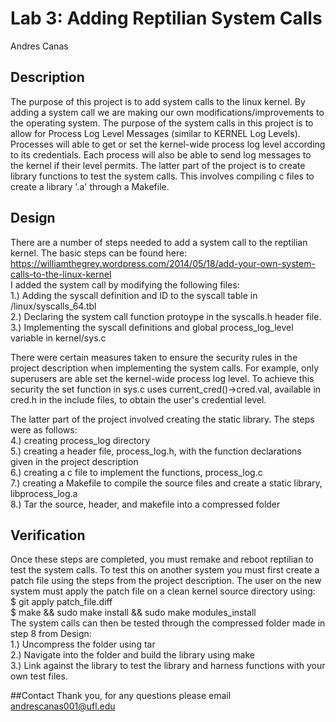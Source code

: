 # Lab 3: Adding Reptilian System Calls
Andres Canas

## Description
The purpose of this project is to add system calls to the linux kernel. By adding a system call we are making our own
modifications/improvements to the operating system. The purpose of the system calls in this project is to allow for Process Log Level Messages (similar to KERNEL Log Levels).
Processes will able to get or set the kernel-wide process log level according to its credentials. Each process will also be able to send log messages to the kernel if
their level permits. The latter part of the project is to create library functions to test the system calls. This involves compiling c files to create a library '.a' through a Makefile.

## Design
There are a number of steps needed to add a system call to the reptilian kernel. The basic steps can be found here:
https://williamthegrey.wordpress.com/2014/05/18/add-your-own-system-calls-to-the-linux-kernel  
I added the system call by modifying the following files:  
1.) Adding the syscall definition and ID to the syscall table in /linux/syscalls_64.tbl  
2.) Declaring the system call function protoype in the syscalls.h header file.  
3.) Implementing the syscall definitions and global process_log_level variable in kernel/sys.c  

There were certain measures taken to ensure the security rules in the project description when implementing the system calls. For example, only superusers
are able set the kernel-wide process log level. To achieve this security the set function in sys.c uses current_cred()->cred.val, available in cred.h in the include files, 
to obtain the user's credential level.

The latter part of the project involved creating the static library. The steps were as follows:  
4.) creating process_log directory  
5.) creating a header file, process_log.h, with the function declarations given in the project description  
6.) creating a c file to implement the functions, process_log.c  
7.) creating a Makefile to compile the source files and create a static library, libprocess_log.a  
8.) Tar the source, header, and makefile into a compressed folder  


## Verification
Once these steps are completed, you must remake and reboot reptilian to test the system calls.
To test this on another system you must first create a patch file using the steps from the project description.
The user on the new system must apply the patch file on a clean kernel source directory using:  
$ git apply patch_file.diff  
$ make && sudo make install && sudo make modules_install  
The system calls can then be tested through the compressed folder made in step 8 from Design:  
1.) Uncompress the folder using tar  
2.) Navigate into the folder and build the library using make  
3.) Link against the library to test the library and harness functions with your own test files.  

##Contact
Thank you, for any questions please email andrescanas001@ufl.edu

